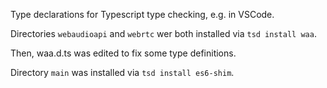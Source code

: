 Type declarations for Typescript type checking, e.g. in VSCode.

Directories ```webaudioapi``` and ```webrtc``` wer both installed via ```tsd install waa```.

Then, waa.d.ts was edited to fix some type definitions.

Directory ```main``` was installed via ```tsd install es6-shim```.
